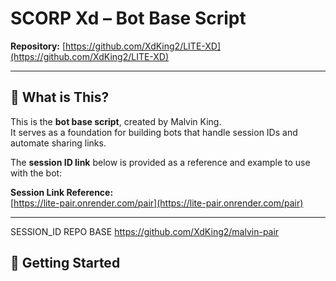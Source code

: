 # SCORP Xd – Bot Base Script

**Repository:** [https://github.com/XdKing2/LITE-XD](https://github.com/XdKing2/LITE-XD)

---

## 🤖 What is This?

This is the **bot base script**, created by Malvin King.  
It serves as a foundation for building bots that handle session IDs and automate sharing links.

The **session ID link** below is provided as a reference and example to use with the bot:

**Session Link Reference:**  
[https://lite-pair.onrender.com/pair](https://lite-pair.onrender.com/pair)

---

SESSION_ID REPO BASE
https://github.com/XdKing2/malvin-pair 

## 🚀 Getting Started


